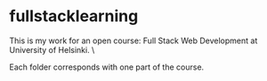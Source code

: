 # fullstacklearning
This is my work for an open course: Full Stack Web Development at University of Helsinki. \

Each folder corresponds with one part of the course.
